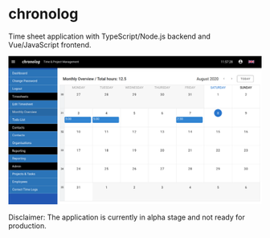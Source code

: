 # chronolog

Time sheet application with TypeScript/Node.js backend and Vue/JavaScript frontend.

![screenshot](screenshot.png "Chronolog Application")

Disclaimer: The application is currently in alpha stage and not ready for production.